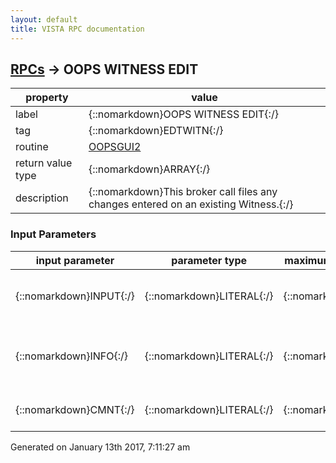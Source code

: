 ```yaml
---
layout: default
title: VISTA RPC documentation
---
```




## [RPCs](TableOfContent.md) &#8594; OOPS WITNESS EDIT 

 property | value 
--- | --- 
 label | {::nomarkdown}OOPS WITNESS EDIT{:/}
 tag | {::nomarkdown}EDTWITN{:/}
 routine | [OOPSGUI2](http://code.osehra.org/dox/Routine_OOPSGUI2_source.html)
 return value type | {::nomarkdown}ARRAY{:/}
 description | {::nomarkdown}This broker call files any changes entered on an existing Witness.{:/}

### Input Parameters

| input parameter | parameter type | maximum data length | required | description | 
| --- | --- | --- | --- | --- | 
| {::nomarkdown}INPUT{:/} | {::nomarkdown}LITERAL{:/} | {::nomarkdown}256{:/} | {::nomarkdown}true{:/} | {::nomarkdown}This input parameter contains the IEN and Witness Number for the Witnessbeing entered.  It is in the format: IEN^WIT.{:/} | 
| {::nomarkdown}INFO{:/} | {::nomarkdown}LITERAL{:/} | {::nomarkdown}256{:/} |  | {::nomarkdown}This input parameter contains the address information for the witness. It isin the format: NAME^STREET^CITY^STATE^ZIP^DATE SIGNED.{:/} | 
| {::nomarkdown}CMNT{:/} | {::nomarkdown}LITERAL{:/} | {::nomarkdown}256{:/} |  | {::nomarkdown}This input parameter contains the text for the Witness Comment.{:/} | 




 Generated on January 13th 2017, 7:11:27 am